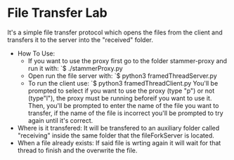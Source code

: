 # File Transfer Lab
It's a simple file transfer protocol which opens the files from the client and transfers it to the server
into the "received" folder.

* How To Use:
    - If you want to use the proxy first go to the folder stammer-proxy and run it with:
        `$ ./stammerProxy.py
    - Open run the file server with:
        `$ python3 framedThreadServer.py
    - To run the client use:
        `$ python3 framedThreadClient.py
        You'll be prompted to select if you want to use the proxy (type "p") or not (type"l"), 
        the proxy must be running beforeif you want to use it. Then, you'll be prompted to enter the
        name of the file you want to transfer, if the name of the file is incorrect you'll be prompted
        to  try again until it's correct.
* Where is it transfered:
    It will be transfered to an auxiliary folder called "receiving" inside the same folder that the 
    fileForkServer is located.
* When a file already exists:
    If said file is wrting again it will wait for that thread to finish and the overwrite the file.